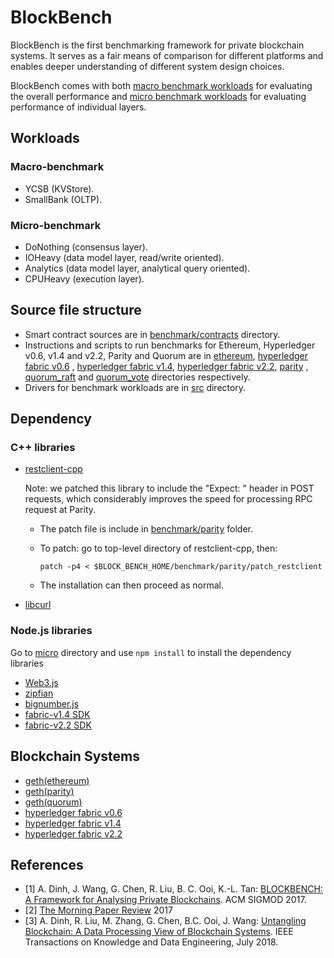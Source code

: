 # BlockBench

BlockBench is the first benchmarking framework for private blockchain systems.
It serves as a fair means of comparison for different platforms and enables deeper understanding
of different system design choices.

BlockBench comes with both [macro benchmark workloads](src/macro) for evaluating the overall performance and
[micro benchmark workloads](src/micro) for evaluating performance of individual layers. 

## Workloads 

### Macro-benchmark

* YCSB (KVStore).
* SmallBank (OLTP).

### Micro-benchmark

* DoNothing (consensus layer).
* IOHeavy (data model layer, read/write oriented).
* Analytics (data model layer, analytical query oriented).
* CPUHeavy (execution layer).

## Source file structure

+ Smart contract sources are in [benchmark/contracts](benchmark/contracts) directory.
+ Instructions and scripts to run benchmarks for Ethereum, Hyperledger v0.6, v1.4 and v2.2, Parity and Quorum are in [ethereum](benchmark/ethereum),
[hyperledger fabric v0.6](benchmark/hyperledger) , [hyperledger fabric v1.4](benchmark/fabric-v1.4), [hyperledger fabric v2.2](benchmark/fabric-v2.2), [parity](benchmark/parity) , [quorum_raft](benchmark/quorum_raft) and [quorum_vote](benchmark/quorum_vote) directories respectively.
+ Drivers for benchmark workloads are in [src](src) directory.

## Dependency

### C++ libraries
* [restclient-cpp](https://github.com/mrtazz/restclient-cpp)

  Note: we patched this library to include the "Expect: " header in POST requests, which considerably improves the speed for
  processing RPC request at Parity. 

    + The patch file is include in [benchmark/parity](benchmark/parity) folder.
    + To patch: go to top-level directory of restclient-cpp, then:

        `patch -p4 < $BLOCK_BENCH_HOME/benchmark/parity/patch_restclient`

    + The installation can then proceed as normal. 

* [libcurl](https://curl.haxx.se/libcurl/)

### Node.js libraries
Go to [micro](src/micro) directory and use `npm install` to install the dependency libraries
* [Web3.js](https://github.com/ethereum/web3.js/)
* [zipfian](https://www.npmjs.com/package/zipfian)
* [bignumber.js](https://www.npmjs.com/package/bignumber.js)
* [fabric-v1.4 SDK](https://github.com/hyperledger/fabric-sdk-node/tree/release-1.4)
* [fabric-v2.2 SDK](https://github.com/hyperledger/fabric-sdk-node/tree/release-2.2)

## Blockchain Systems 
* [geth(ethereum)](https://github.com/ethereum/go-ethereum/wiki/Installation-Instructions-for-Ubuntu)
* [geth(parity)](https://github.com/paritytech/parity/wiki/Setup)
* [geth(quorum)](https://github.com/jpmorganchase/quorum/wiki/Getting-Set-Up)
* [hyperledger fabric v0.6](https://github.com/hyperledger/fabric/tree/v0.6)
* [hyperledger fabric  v1.4](https://github.com/hyperledger/fabric/tree/release-1.4)
* [hyperledger fabric  v2.2](https://github.com/hyperledger/fabric/tree/release-2.2)

## References
* [1] A. Dinh, J. Wang, G. Chen, R. Liu, B. C. Ooi, K.-L. Tan: [BLOCKBENCH: A Framework for Analysing Private Blockchains](https://www.comp.nus.edu.sg/~ooibc/blockbench.pdf). ACM SIGMOD 2017.
* [2] [The Morning Paper Review](https://blog.acolyer.org/2017/07/05/blockbench-a-framework-for-analyzing-private-blockchains/) 2017
* [3] A. Dinh, R. Liu, M. Zhang, G. Chen, B.C. Ooi, J. Wang: [Untangling Blockchain: A Data Processing View of Blockchain Systems](https://ieeexplore.ieee.org/stamp/stamp.jsp?arnumber=8246573). IEEE Transactions on Knowledge and Data Engineering, July 2018.
